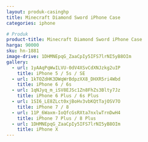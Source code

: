 ```yaml
---
layout: produk-casinghp
title: Minecraft Diamond Sword iPhone Case
categories: iphone

# Produk
product-title: Minecraft Diamond Sword iPhone Case
harga: 90000
sku: hn-1881
image-drive: 1DHMNEpqG_ZaaCpIy5IFS7lrNI5yB8OIm
gallery:
  - url: 1yAAqPqWwILVU-0dV4XSvCdXNJzkg2uIP
    title: iPhone 5 / 5s / SE
  - url: 1kTOZdHK3DWqWrBdpzXX8_DHXR5ri4Wbd
    title: iPhone 6 / 6s
  - url: 1qNJyq_m_iSV8EJSc1Zn8FhZs3Blty7Jz
    title: iPhone 6 Plus / 6s Plus
  - url: 1SI6_LE8ZLct0xjBoHv3vbKQtTajOSV7O
    title: iPhone 7 / 8
  - url: 11P_6Waxm-IoQfcGsRXta7nxlwTrnDwH4
    title: iPhone 7 Plus / 8 Plus
  - url: 1DHMNEpqG_ZaaCpIy5IFS7lrNI5yB8OIm
    title: iPhone X
---
```

